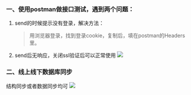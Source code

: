 ### 一、使用postman做接口测试，遇到两个问题： ###


1. send的时候提示没有登录，解决方法：
	> 用浏览器登录，找到登录cookie，复制后，填在postman的Headers里。
2. send后无响应，关闭ssl验证后可以正常使用
![](https://i.imgur.com/eNyOhTh.png)

### 二、线上线下数据库同步 ###
结构同步或者数据同步均可
![](https://i.imgur.com/RiXY2RA.png)